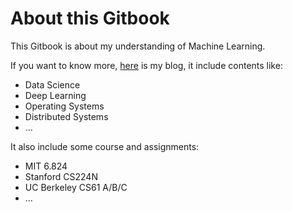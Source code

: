 # About this Gitbook

This Gitbook is about my understanding of Machine Learning.

If you want to know more, [here](https://yu-yang.pro/) is my blog, it include contents like:

* Data Science
* Deep Learning
* Operating Systems
* Distributed Systems
* ...

It also include some course and assignments:

* MIT 6.824
* Stanford CS224N
* UC Berkeley CS61 A/B/C
* ...

